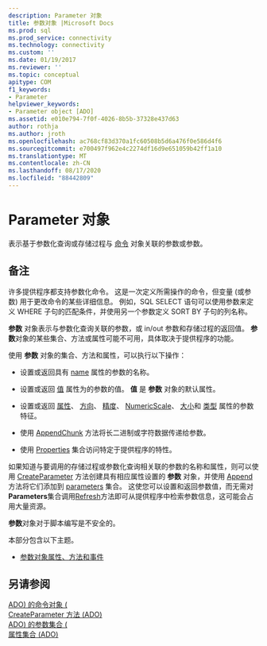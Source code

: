 ```yaml
---
description: Parameter 对象
title: 参数对象 |Microsoft Docs
ms.prod: sql
ms.prod_service: connectivity
ms.technology: connectivity
ms.custom: ''
ms.date: 01/19/2017
ms.reviewer: ''
ms.topic: conceptual
apitype: COM
f1_keywords:
- Parameter
helpviewer_keywords:
- Parameter object [ADO]
ms.assetid: e010e794-7f0f-4026-8b5b-37328e437d63
author: rothja
ms.author: jroth
ms.openlocfilehash: ac768cf83d370a1fc60508b5d6a476f0e586d4f6
ms.sourcegitcommit: e700497f962e4c2274df16d9e651059b42ff1a10
ms.translationtype: MT
ms.contentlocale: zh-CN
ms.lasthandoff: 08/17/2020
ms.locfileid: "88442809"
---
```

# <a name="parameter-object"></a>Parameter 对象
表示基于参数化查询或存储过程与 [命令](../../../ado/reference/ado-api/command-object-ado.md) 对象关联的参数或参数。  
  
## <a name="remarks"></a>备注  
 许多提供程序都支持参数化命令。 这是一次定义所需操作的命令，但变量 (或参数) 用于更改命令的某些详细信息。 例如，SQL SELECT 语句可以使用参数来定义 WHERE 子句的匹配条件，并使用另一个参数定义 SORT BY 子句的列名称。  
  
 **参数** 对象表示与参数化查询关联的参数，或 in/out 参数和存储过程的返回值。 **参数**对象的某些集合、方法或属性可能不可用，具体取决于提供程序的功能。  
  
 使用 **参数** 对象的集合、方法和属性，可以执行以下操作：  
  
-   设置或返回具有 [name](../../../ado/reference/ado-api/name-property-ado.md) 属性的参数的名称。  
  
-   设置或返回 [值](../../../ado/reference/ado-api/value-property-ado.md) 属性为的参数的值。 **值** 是 **参数** 对象的默认属性。  
  
-   设置或返回 [属性](../../../ado/reference/ado-api/attributes-property-ado.md)、 [方向](../../../ado/reference/ado-api/direction-property.md)、 [精度](../../../ado/reference/ado-api/precision-property-ado.md)、 [NumericScale](../../../ado/reference/ado-api/numericscale-property-ado.md)、 [大小](../../../ado/reference/ado-api/size-property-ado-parameter.md)和 [类型](../../../ado/reference/ado-api/type-property-ado.md) 属性的参数特征。  
  
-   使用 [AppendChunk](../../../ado/reference/ado-api/appendchunk-method-ado.md) 方法将长二进制或字符数据传递给参数。  
  
-   使用 [Properties](../../../ado/reference/ado-api/properties-collection-ado.md) 集合访问特定于提供程序的特性。  
  
 如果知道与要调用的存储过程或参数化查询相关联的参数的名称和属性，则可以使用 [CreateParameter](../../../ado/reference/ado-api/createparameter-method-ado.md) 方法创建具有相应属性设置的 **参数** 对象，并使用 [Append](../../../ado/reference/ado-api/append-method-ado.md) 方法将它们添加到 [parameters](../../../ado/reference/ado-api/parameters-collection-ado.md) 集合。 这使您可以设置和返回参数值，而无需对**Parameters**集合调用[Refresh](../../../ado/reference/ado-api/refresh-method-ado.md)方法即可从提供程序中检索参数信息，这可能会占用大量资源。  
  
 **参数**对象对于脚本编写是不安全的。  
  
 本部分包含以下主题。  
  
-   [参数对象属性、方法和事件](../../../ado/reference/ado-api/parameter-object-properties-methods-and-events.md)  
  
## <a name="see-also"></a>另请参阅  
 [ADO) 的命令对象 (](../../../ado/reference/ado-api/command-object-ado.md)   
 [CreateParameter 方法 (ADO) ](../../../ado/reference/ado-api/createparameter-method-ado.md)   
 [ADO) 的参数集合 (](../../../ado/reference/ado-api/parameters-collection-ado.md)   
 [属性集合 (ADO)](../../../ado/reference/ado-api/properties-collection-ado.md)
